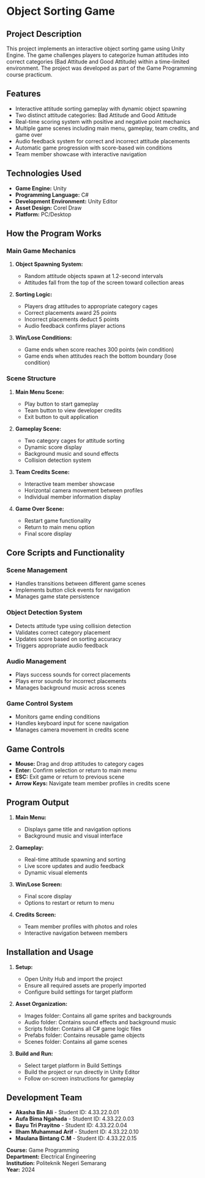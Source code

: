 # Object Sorting Game

## Project Description
This project implements an interactive object sorting game using Unity Engine. The game challenges players to categorize human attitudes into correct categories (Bad Attitude and Good Attitude) within a time-limited environment. The project was developed as part of the Game Programming course practicum.

## Features
- Interactive attitude sorting gameplay with dynamic object spawning
- Two distinct attitude categories: Bad Attitude and Good Attitude
- Real-time scoring system with positive and negative point mechanics
- Multiple game scenes including main menu, gameplay, team credits, and game over
- Audio feedback system for correct and incorrect attitude placements
- Automatic game progression with score-based win conditions
- Team member showcase with interactive navigation

## Technologies Used
- **Game Engine:** Unity
- **Programming Language:** C#
- **Development Environment:** Unity Editor
- **Asset Design:** Corel Draw
- **Platform:** PC/Desktop

## How the Program Works

### Main Game Mechanics
1. **Object Spawning System:**
   - Random attitude objects spawn at 1.2-second intervals
   - Attitudes fall from the top of the screen toward collection areas

2. **Sorting Logic:**
   - Players drag attitudes to appropriate category cages
   - Correct placements award 25 points
   - Incorrect placements deduct 5 points
   - Audio feedback confirms player actions

3. **Win/Lose Conditions:**
   - Game ends when score reaches 300 points (win condition)
   - Game ends when attitudes reach the bottom boundary (lose condition)

### Scene Structure
1. **Main Menu Scene:**
   - Play button to start gameplay
   - Team button to view developer credits
   - Exit button to quit application

2. **Gameplay Scene:**
   - Two category cages for attitude sorting
   - Dynamic score display
   - Background music and sound effects
   - Collision detection system

3. **Team Credits Scene:**
   - Interactive team member showcase
   - Horizontal camera movement between profiles
   - Individual member information display

4. **Game Over Scene:**
   - Restart game functionality
   - Return to main menu option
   - Final score display

## Core Scripts and Functionality

### Scene Management
- Handles transitions between different game scenes
- Implements button click events for navigation
- Manages game state persistence

### Object Detection System
- Detects attitude type using collision detection
- Validates correct category placement
- Updates score based on sorting accuracy
- Triggers appropriate audio feedback

### Audio Management
- Plays success sounds for correct placements
- Plays error sounds for incorrect placements
- Manages background music across scenes

### Game Control System
- Monitors game ending conditions
- Handles keyboard input for scene navigation
- Manages camera movement in credits scene

## Game Controls
- **Mouse:** Drag and drop attitudes to category cages
- **Enter:** Confirm selection or return to main menu
- **ESC:** Exit game or return to previous scene
- **Arrow Keys:** Navigate team member profiles in credits scene

## Program Output
1. **Main Menu:**
   - Displays game title and navigation options
   - Background music and visual interface

2. **Gameplay:**
   - Real-time attitude spawning and sorting
   - Live score updates and audio feedback
   - Dynamic visual elements

3. **Win/Lose Screen:**
   - Final score display
   - Options to restart or return to menu

4. **Credits Screen:**
   - Team member profiles with photos and roles
   - Interactive navigation between members

## Installation and Usage
1. **Setup:**
   - Open Unity Hub and import the project
   - Ensure all required assets are properly imported
   - Configure build settings for target platform

2. **Asset Organization:**
   - Images folder: Contains all game sprites and backgrounds
   - Audio folder: Contains sound effects and background music
   - Scripts folder: Contains all C# game logic files
   - Prefabs folder: Contains reusable game objects
   - Scenes folder: Contains all game scenes

3. **Build and Run:**
   - Select target platform in Build Settings
   - Build the project or run directly in Unity Editor
   - Follow on-screen instructions for gameplay

## Development Team
- **Akasha Bin Ali** - Student ID: 4.33.22.0.01
- **Aufa Bima Ngahada** - Student ID: 4.33.22.0.03
- **Bayu Tri Prayitno** - Student ID: 4.33.22.0.04
- **Ilham Muhammad Arif** - Student ID: 4.33.22.0.10
- **Maulana Bintang C.M** - Student ID: 4.33.22.0.15

**Course:** Game Programming  
**Department:** Electrical Engineering  
**Institution:** Politeknik Negeri Semarang  
**Year:** 2024
